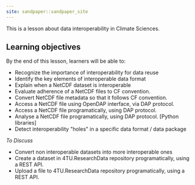 ```yaml
---
site: sandpaper::sandpaper_site
---
```


This is a lesson about data interoperability in Climate Sciences.

## Learning objectives 

By the end of this lesson, learners will be able to: 

- Recognize the importance of interoperability for data reuse 
- Identify the key elements of interoperable data format
- Explain when a NetCDF dataset is interoperable
- Evaluate adherence of a NetCDF files to CF convention.
 - Convert NetCDF file metadata so that it follows CF convention.
 - Access a NetCDF file using OpenDAP interface, via DAP protocol.
 - Access a NetCDF file programatically, using DAP protocol.
 - Analyse a NetCDF file programatically, using DAP protocol. [Python libraries]
 - Detect interoperability "holes" in a specific data format / data package 

*To Discuss*
- Convert non interoperable datasets into more interoperable ones 
 - Create a dataset in 4TU.ResearchData repository programatically, using a REST API. 
 - Upload a file to 4TU.ResearchData repository programatically, using a REST API. 


